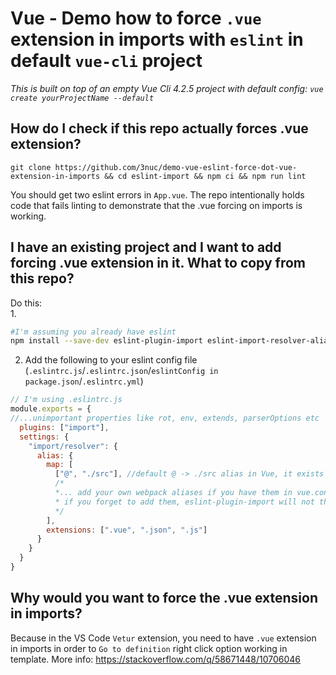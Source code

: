 # Vue - Demo how to force `.vue` extension in imports with `eslint` in default `vue-cli` project
*This is built on top of an empty Vue Cli 4.2.5 project with default config: `vue create yourProjectName --default`*
  ## How do I check if this repo actually forces .vue extension?
```shell
git clone https://github.com/3nuc/demo-vue-eslint-force-dot-vue-extension-in-imports && cd eslint-import && npm ci && npm run lint
```
You should get two eslint errors in `App.vue`. The repo intentionally holds code that fails linting to demonstrate that the .vue forcing on imports is working.

## I have an existing project and I want to add forcing .vue extension in it. What to copy from this repo?

Do this:  
1.
  ```sh
  #I'm assuming you already have eslint
  npm install --save-dev eslint-plugin-import eslint-import-resolver-alias
  ```

2. Add the following to your eslint config file (`.eslintrc.js`/`.eslintrc.json`/`eslintConfig in package.json`/`.eslintrc.yml`)
```js
// I'm using .eslintrc.js
module.exports = {
//...unimportant properties like rot, env, extends, parserOptions etc
  plugins: ["import"],
  settings: {
    "import/resolver": {
      alias: {
        map: [
          ["@", "./src"], //default @ -> ./src alias in Vue, it exists even if vue.config.js is not present
          /* 
          *... add your own webpack aliases if you have them in vue.config.js/other webpack config file
          * if you forget to add them, eslint-plugin-import will not throw linting error in .vue imports that contain the webpack alias you forgot to add
          */
        ],
        extensions: [".vue", ".json", ".js"]
      }
    }
  }
}
```

## Why would you want to force the .vue extension in imports?
Because in the VS Code `Vetur` extension, you need to have `.vue` extension in imports in order to `Go to definition` right click option working in template.
More info: https://stackoverflow.com/q/58671448/10706046

